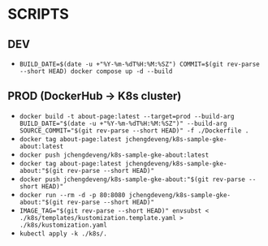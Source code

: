 # SCRIPTS

## DEV

- `BUILD_DATE=$(date -u +"%Y-%m-%dT%H:%M:%SZ") COMMIT=$(git rev-parse --short HEAD) docker compose up -d --build`

## PROD (DockerHub -> K8s cluster)

- `docker build -t about-page:latest --target=prod --build-arg BUILD_DATE="$(date -u +"%Y-%m-%dT%H:%M:%SZ")" --build-arg SOURCE_COMMIT="$(git rev-parse --short HEAD)" -f ./Dockerfile .`
- `docker tag about-page:latest jchengdeveng/k8s-sample-gke-about:latest`
- `docker push jchengdeveng/k8s-sample-gke-about:latest`
- `docker tag about-page:latest jchengdeveng/k8s-sample-gke-about:"$(git rev-parse --short HEAD)"`
- `docker push jchengdeveng/k8s-sample-gke-about:"$(git rev-parse --short HEAD)"`
- `docker run --rm -d -p 80:8080 jchengdeveng/k8s-sample-gke-about:"$(git rev-parse --short HEAD)"`
- `IMAGE_TAG="$(git rev-parse --short HEAD)" envsubst < ./k8s/templates/kustomization.template.yaml > ./k8s/kustomization.yaml`
- `kubectl apply -k ./k8s/.`
